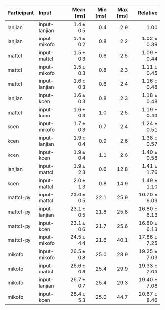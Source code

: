| Participant | Input | Mean [ms] | Min [ms] | Max [ms] | Relative |
|:---|:---|---:|---:|---:|---:|
| lanjian | input-lanjian | 1.4 ± 0.5 | 0.4 | 2.9 | 1.00 |
| lanjian | input-mikofo | 1.4 ± 0.2 | 0.8 | 2.2 | 1.02 ± 0.39 |
| mattcl | input-mattcl | 1.5 ± 0.3 | 0.6 | 2.5 | 1.09 ± 0.44 |
| mattcl | input-mikofo | 1.5 ± 0.3 | 0.8 | 2.3 | 1.11 ± 0.45 |
| mattcl | input-lanjian | 1.6 ± 0.3 | 0.6 | 2.4 | 1.16 ± 0.48 |
| lanjian | input-kcen | 1.6 ± 0.3 | 0.8 | 2.3 | 1.18 ± 0.48 |
| mattcl | input-kcen | 1.6 ± 0.3 | 1.0 | 2.5 | 1.19 ± 0.49 |
| kcen | input-mikofo | 1.7 ± 0.3 | 0.7 | 2.4 | 1.24 ± 0.51 |
| kcen | input-lanjian | 1.9 ± 0.4 | 0.9 | 2.6 | 1.38 ± 0.57 |
| kcen | input-kcen | 1.9 ± 0.4 | 1.1 | 2.6 | 1.40 ± 0.58 |
| lanjian | input-mattcl | 1.9 ± 2.3 | 0.6 | 12.8 | 1.41 ± 1.76 |
| kcen | input-mattcl | 2.0 ± 1.3 | 0.8 | 14.9 | 1.49 ± 1.10 |
| mattcl-py | input-mattcl | 23.0 ± 0.5 | 22.1 | 25.9 | 16.70 ± 6.09 |
| mattcl-py | input-lanjian | 23.1 ± 0.5 | 21.8 | 25.8 | 16.80 ± 6.13 |
| mattcl-py | input-kcen | 23.1 ± 0.6 | 21.7 | 25.6 | 16.80 ± 6.13 |
| mattcl-py | input-mikofo | 24.5 ± 4.4 | 21.6 | 40.1 | 17.86 ± 7.25 |
| mikofo | input-mikofo | 26.5 ± 0.8 | 25.0 | 28.9 | 19.25 ± 7.03 |
| mikofo | input-mattcl | 26.6 ± 0.8 | 25.4 | 29.9 | 19.33 ± 7.05 |
| mikofo | input-lanjian | 26.7 ± 0.7 | 25.4 | 29.3 | 19.40 ± 7.08 |
| mikofo | input-kcen | 28.4 ± 5.3 | 25.0 | 44.7 | 20.67 ± 8.46 |
